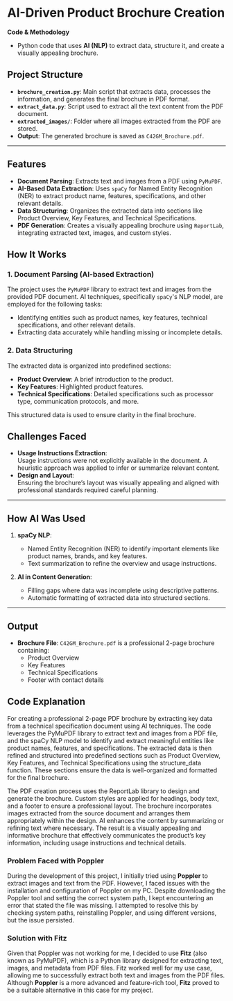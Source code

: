 # AI-Driven Product Brochure Creation  

 **Code & Methodology**  
   - Python code that uses **AI (NLP)** to extract data, structure it, and create a visually appealing brochure.  

## Project Structure

- **`brochure_creation.py`**: Main script that extracts data, processes the information, and generates the final brochure in PDF format.
- **`extract_data.py`**: Script used to extract all the text content from the PDF document.
- **`extracted_images/`**: Folder where all images extracted from the PDF are stored.
- **Output**: The generated brochure is saved as `C42GM_Brochure.pdf`.
---

## Features

- **Document Parsing**: Extracts text and images from a PDF using `PyMuPDF`.
- **AI-Based Data Extraction**: Uses `spaCy` for Named Entity Recognition (NER) to extract product name, features, specifications, and other relevant details.
- **Data Structuring**: Organizes the extracted data into sections like Product Overview, Key Features, and Technical Specifications.
- **PDF Generation**: Creates a visually appealing brochure using `ReportLab`, integrating extracted text, images, and custom styles.

## **How It Works**  

### **1. Document Parsing (AI-based Extraction)**  
The project uses the `PyMuPDF` library to extract text and images from the provided PDF document. AI techniques, specifically `spaCy`'s NLP model, are employed for the following tasks:  
- Identifying entities such as product names, key features, technical specifications, and other relevant details.  
- Extracting data accurately while handling missing or incomplete details.  

### **2. Data Structuring**  
The extracted data is organized into predefined sections:  
- **Product Overview**: A brief introduction to the product.  
- **Key Features**: Highlighted product features.  
- **Technical Specifications**: Detailed specifications such as processor type, communication protocols, and more.  


This structured data is used to ensure clarity in the final brochure.  



## **Challenges Faced**  
- **Usage Instructions Extraction**:  
  Usage instructions were not explicitly available in the document. A heuristic approach was applied to infer or summarize relevant content.  
- **Design and Layout**:  
  Ensuring the brochure’s layout was visually appealing and aligned with professional standards required careful planning.  

---

## **How AI Was Used**  
1. **spaCy NLP**:  
   - Named Entity Recognition (NER) to identify important elements like product names, brands, and key features.  
   - Text summarization to refine the overview and usage instructions.  

2. **AI in Content Generation**:  
   - Filling gaps where data was incomplete using descriptive patterns.  
   - Automatic formatting of extracted data into structured sections.  

---
## Output

- **Brochure File**: `C42GM_Brochure.pdf` is a professional 2-page brochure containing:
  - Product Overview
  - Key Features
  - Technical Specifications
  - Footer with contact details

## Code Explanation
For creating a professional 2-page PDF brochure by extracting key data from a technical specification document using AI techniques. The code leverages the PyMuPDF library to extract text and images from a PDF file, and the spaCy NLP model to identify and extract meaningful entities like product names, features, and specifications. The extracted data is then refined and structured into predefined sections such as Product Overview, Key Features, and Technical Specifications using the structure_data function. These sections ensure the data is well-organized and formatted for the final brochure.

The PDF creation process uses the ReportLab library to design and generate the brochure. Custom styles are applied for headings, body text, and a footer to ensure a professional layout. The brochure incorporates images extracted from the source document and arranges them appropriately within the design. AI enhances the content by summarizing or refining text where necessary. The result is a visually appealing and informative brochure that effectively communicates the product’s key information, including usage instructions and technical details.


### Problem Faced with Poppler

During the development of this project, I initially tried using **Poppler** to extract images and text from the PDF. However, I faced issues with the installation and configuration of Poppler on my PC. Despite downloading the Poppler tool and setting the correct system path, I kept encountering an error that stated the file was missing. I attempted to resolve this by checking system paths, reinstalling Poppler, and using different versions, but the issue persisted.

### Solution with Fitz

Given that Poppler was not working for me, I decided to use **Fitz** (also known as PyMuPDF), which is a Python library designed for extracting text, images, and metadata from PDF files. Fitz worked well for my use case, allowing me to successfully extract both text and images from the PDF files. Although **Poppler** is a more advanced and feature-rich tool, **Fitz** proved to be a suitable alternative in this case for my project.


